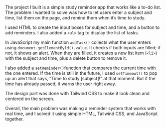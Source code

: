 The project I built is a simple study reminder app that works like a to-do list. The problem I wanted to solve was how to let users enter a subject and time, list them on the page, and remind them when it’s time to study.

I used HTML to create the input boxes for subject and time, and a button to add reminders. I also added a `<ul>` tag to display the list of tasks.

In JavaScript my main function `addTask()` collects what the user enters using `document.getElementById().value`. It checks if both inputs are filled; if not, it shows an alert. When they are filled, it creates a new list item (`<li>`) with the subject and time, plus a delete button to remove it.

I also added a `setReminder()`function that compares the current time with the one entered. If the time is still in the future, I used `setTimeout()` to pop up an alert that says, “Time to study [subject]!” at that moment. But if the time has already passed, it warns the user right away.

The design part was done with Tailwind CSS to make it look clean and centered on the screen.

Overall, the main problem was making a reminder system that works with real time, and I solved it using simple HTML, Tailwind CSS, and JavaScript together.
